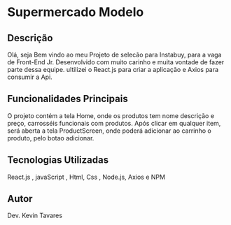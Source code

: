 # Supermercado Modelo

## Descrição
Olá, seja Bem vindo ao meu Projeto de selecão para Instabuy, para a vaga de Front-End Jr.
Desenvolvido com muito carinho e muita vontade de fazer parte dessa equipe.
ultilizei o React.js para criar a aplicação e  Axios para consumir a Api.

## Funcionalidades Principais
O projeto contém a tela Home, onde os produtos tem nome descrição e preço, carrosséis funcionais  com produtos.
Após clicar em qualquer item, será aberta a tela ProductScreen, onde poderá adicionar ao carrinho o produto, pelo botao adicionar.

## Tecnologias Utilizadas
React.js , javaScript , Html, Css , Node.js, Axios e NPM


## Autor
Dev. Kevin Tavares


